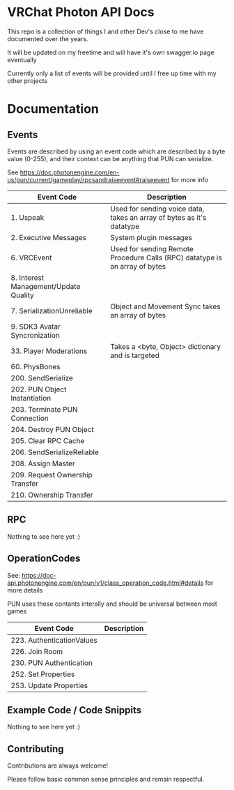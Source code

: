 
# VRChat Photon API Docs

This repo is a collection of things I and other Dev's close to me have documented over the years.

It will be updated on my freetime and will have it's own swagger.io page eventually

Currently only a list of events will be provided until I free up time with my other projects

# Documentation
## Events
Events are described by using an event code which are described by a byte value (0-255), and their context can be anything that PUN can serialize.

See https://doc.photonengine.com/en-us/pun/current/gameplay/rpcsandraiseevent#raiseevent for more info


| Event Code      | Description |
| ----------- | ----------- |
| 1. Uspeak      | Used for sending voice data,  takes an array of bytes as it's datatype       |
|2. Executive Messages  |  System plugin messages
|6. VRCEvent|Used for sending Remote Procedure Calls (RPC) datatype is an array of bytes|
|8. Interest Management/Update Quality|
|7. SerializationUnreliable|Object and Movement Sync takes an array of bytes |
|9. SDK3 Avatar Syncronization
|33. Player Moderations|Takes a <byte, Object> dictionary and is targeted|
|60. PhysBones |
|200. SendSerialize|
|202. PUN Object Instantiation|
|203. Terminate PUN Connection|
|204. Destroy PUN Object |
|205. Clear RPC Cache|
|206. SendSerializeReliable|
|208. Assign Master|
|209. Request Ownership Transfer|
|210. Ownership Transfer|




## RPC

Nothing to see here yet :)

## OperationCodes

See: https://doc-api.photonengine.com/en/pun/v1/class_operation_code.html#details for more details

PUN uses these contants interally and should be universal between most games

| Event Code      | Description |
| ----------- | ----------- |
|223. AuthenticationValues|
|226. Join Room|
|230. PUN Authentication|
|252. Set Properties|
|253. Update Properties|

## Example Code / Code Snippits
Nothing to see here yet :)



        



## Contributing

Contributions are always welcome!


Please follow basic common sense principles and remain respectful.

